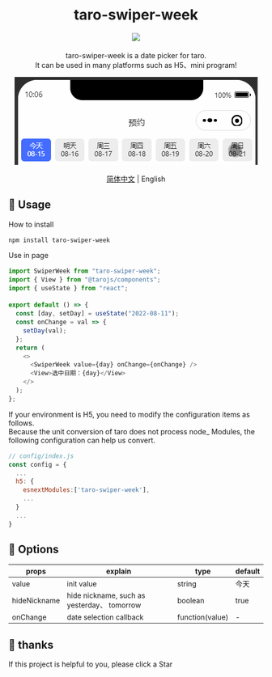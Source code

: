 <div align="center"> 
<h1>taro-swiper-week</h1>

![](https://img.shields.io/badge/taro_swiper_week-v0.0.1-brightgreen)
<br> <br>
taro-swiper-week is a date picker for taro.    
It can be used in many platforms such as H5、mini program!

![img](https://github.com/dingshaohua-cn/taro-swiper-week/blob/main/preview/img.gif?raw=true)

[简体中文](./README.md) | English
</div>






## 🔨 Usage

How to install

```shell
npm install taro-swiper-week
```

Use in page

```js
import SwiperWeek from "taro-swiper-week";
import { View } from "@tarojs/components";
import { useState } from "react";

export default () => {
  const [day, setDay] = useState("2022-08-11");
  const onChange = val => {
    setDay(val);
  };
  return (
    <>
      <SwiperWeek value={day} onChange={onChange} />
      <View>选中日期：{day}</View>
    </>
  );
};
```

If your environment is H5, you need to modify the configuration items as follows.    
Because the unit conversion of taro does not process node_ Modules, the following configuration can help us convert.
```js
// config/index.js
const config = {
  ...
  h5: {
    esnextModules:['taro-swiper-week'],
    ...
  }
  ...
}
```


## 🍭 Options

| props         | explain                      | type     | default |
| ------------ | -------------------------- | -------- | ---- |
| value        | init value                     | string   | 今天 |
| hideNickname | hide nickname, such as yesterday、 tomorrow | boolean  | true |
| onChange     | date selection callback              | function(value) | - |

## 🤝 thanks
If this project is helpful to you, please click a Star